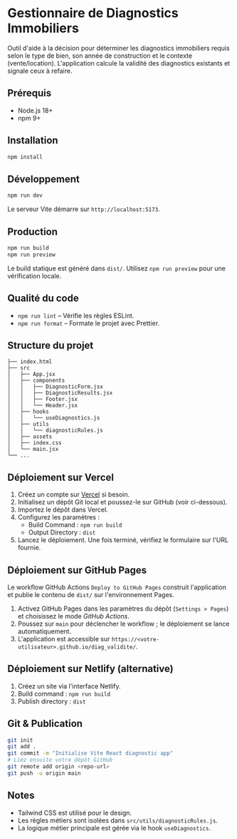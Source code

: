 # Gestionnaire de Diagnostics Immobiliers

Outil d'aide à la décision pour déterminer les diagnostics immobiliers requis selon le type de bien, son année de construction et le contexte (vente/location). L'application calcule la validité des diagnostics existants et signale ceux à refaire.

## Prérequis

- Node.js 18+
- npm 9+

## Installation

```bash
npm install
```

## Développement

```bash
npm run dev
```

Le serveur Vite démarre sur `http://localhost:5173`.

## Production

```bash
npm run build
npm run preview
```

Le build statique est généré dans `dist/`. Utilisez `npm run preview` pour une vérification locale.

## Qualité du code

- `npm run lint` – Vérifie les règles ESLint.
- `npm run format` – Formate le projet avec Prettier.

## Structure du projet

```
├── index.html
├── src
│   ├── App.jsx
│   ├── components
│   │   ├── DiagnosticForm.jsx
│   │   ├── DiagnosticResults.jsx
│   │   ├── Footer.jsx
│   │   └── Header.jsx
│   ├── hooks
│   │   └── useDiagnostics.js
│   ├── utils
│   │   └── diagnosticRules.js
│   ├── assets
│   ├── index.css
│   └── main.jsx
└── ...
```

## Déploiement sur Vercel

1. Créez un compte sur [Vercel](https://vercel.com/) si besoin.
2. Initialisez un dépôt Git local et poussez-le sur GitHub (voir ci-dessous).
3. Importez le dépôt dans Vercel.
4. Configurez les paramètres :
   - Build Command : `npm run build`
   - Output Directory : `dist`
5. Lancez le déploiement. Une fois terminé, vérifiez le formulaire sur l'URL fournie.

## Déploiement sur GitHub Pages

Le workflow GitHub Actions `Deploy to GitHub Pages` construit l'application et publie le contenu de `dist/` sur l'environnement Pages.

1. Activez GitHub Pages dans les paramètres du dépôt (`Settings > Pages`) et choisissez le mode *GitHub Actions*.
2. Poussez sur `main` pour déclencher le workflow ; le déploiement se lance automatiquement.
3. L'application est accessible sur `https://<votre-utilisateur>.github.io/diag_validite/`.

## Déploiement sur Netlify (alternative)

1. Créez un site via l'interface Netlify.
2. Build command : `npm run build`
3. Publish directory : `dist`

## Git & Publication

```bash
git init
git add .
git commit -m "Initialise Vite React diagnostic app"
# Liez ensuite votre dépôt GitHub
git remote add origin <repo-url>
git push -u origin main
```

## Notes

- Tailwind CSS est utilisé pour le design.
- Les règles métiers sont isolées dans `src/utils/diagnosticRules.js`.
- La logique métier principale est gérée via le hook `useDiagnostics`.
